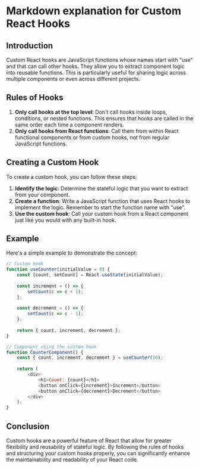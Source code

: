 # Markdown explanation for Custom React Hooks

## Introduction
Custom React hooks are JavaScript functions whose names start with "use" and that can call other hooks. They allow you to extract component logic into reusable functions. This is particularly useful for sharing logic across multiple components or even across different projects.

## Rules of Hooks
1. **Only call hooks at the top level**: Don't call hooks inside loops, conditions, or nested functions. This ensures that hooks are called in the same order each time a component renders.
2. **Only call hooks from React functions**: Call them from within React functional components or from custom hooks, not from regular JavaScript functions.

## Creating a Custom Hook
To create a custom hook, you can follow these steps:

1. **Identify the logic**: Determine the stateful logic that you want to extract from your component.
2. **Create a function**: Write a JavaScript function that uses React hooks to implement the logic. Remember to start the function name with "use".
3. **Use the custom hook**: Call your custom hook from a React component just like you would with any built-in hook.

## Example
Here's a simple example to demonstrate the concept:

```javascript
// Custom hook
function useCounter(initialValue = 0) {
    const [count, setCount] = React.useState(initialValue);
    
    const increment = () => {
        setCount(c => c + 1);
    };
    
    const decrement = () => {
        setCount(c => c - 1);
    };
    
    return { count, increment, decrement };
}

// Component using the custom hook
function CounterComponent() {
    const { count, increment, decrement } = useCounter(10);
    
    return (
        <div>
            <h1>Count: {count}</h1>
            <button onClick={increment}>Increment</button>
            <button onClick={decrement}>Decrement</button>
        </div>
    );
}
```

## Conclusion
Custom hooks are a powerful feature of React that allow for greater flexibility and reusability of stateful logic. By following the rules of hooks and structuring your custom hooks properly, you can significantly enhance the maintainability and readability of your React code.